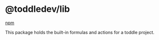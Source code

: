# @toddledev/lib

[npm](https://www.npmjs.com/package/@toddledev/std-lib)

This package holds the built-in formulas and actions for a toddle project.
